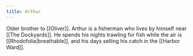 ```yaml
---
title: Arthur
---
```


Older brother to [[Oliver]]. Arthur is a fisherman who lives by himself near [[The Dockyards]]. He spends his nights trawling for fish while the air is [[Rhodofolia|breathable]], and his days selling his catch in the [[Harbor Ward]].